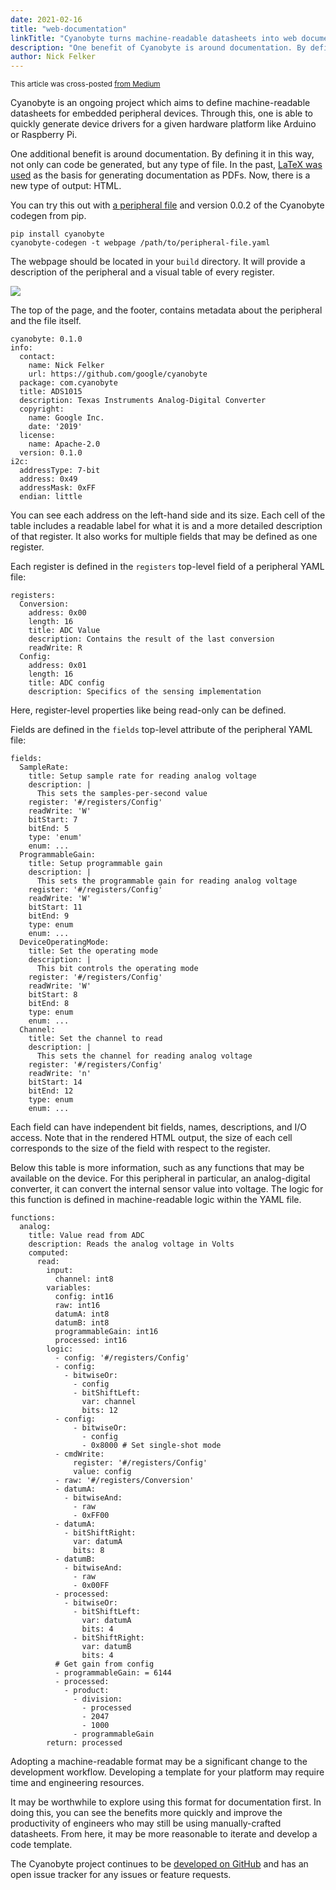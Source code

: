 ```yaml
---
date: 2021-02-16
title: "web-documentation"
linkTitle: "Cyanobyte turns machine-readable datasheets into web documentation"
description: "One benefit of Cyanobyte is around documentation. By defining it in this way, not only can code be generated, but any type of file. In the past, LaTeX was used as the basis for generating documentation as PDFs. Now, there is a new type of output: HTML."
author: Nick Felker
---
```


<small>This article was cross-posted [from Medium](https://medium.com/@fleker/bc5db3c28f35)</small>

Cyanobyte is an ongoing project which aims to define machine-readable datasheets for embedded peripheral devices. Through this, one is able to quickly generate device drivers for a given hardware platform like Arduino or Raspberry Pi.

One additional benefit is around documentation. By defining it in this way, not only can code be generated, but any type of file. In the past, [LaTeX was used](https://fleker.medium.com/using-machine-readable-datasheets-to-create-datasheets-with-cyanobyte-and-latex-cf57a0e953e7) as the basis for generating documentation as PDFs. Now, there is a new type of output: HTML.

You can try this out with [a peripheral file](https://github.com/google/cyanobyte/tree/master/peripherals) and version 0.0.2 of the Cyanobyte codegen from pip.

```
pip install cyanobyte
cyanobyte-codegen -t webpage /path/to/peripheral-file.yaml
```

The webpage should be located in your `build` directory. It will provide a description of the peripheral and a visual table of every register.

<img src="https://cdn-images-1.medium.com/max/1400/1*-rlKtkMQFT9dSCFV-e8Ung.png" />

The top of the page, and the footer, contains metadata about the peripheral and the file itself.

```
cyanobyte: 0.1.0
info:
  contact:
    name: Nick Felker
    url: https://github.com/google/cyanobyte
  package: com.cyanobyte
  title: ADS1015
  description: Texas Instruments Analog-Digital Converter
  copyright:
    name: Google Inc.
    date: '2019'
  license:
    name: Apache-2.0
  version: 0.1.0
i2c:
  addressType: 7-bit
  address: 0x49
  addressMask: 0xFF
  endian: little
```

You can see each address on the left-hand side and its size. Each cell of the table includes a readable label for what it is and a more detailed description of that register. It also works for multiple fields that may be defined as one register.

Each register is defined in the `registers` top-level field of a peripheral YAML file:

```
registers:
  Conversion:
    address: 0x00
    length: 16
    title: ADC Value
    description: Contains the result of the last conversion
    readWrite: R
  Config:
    address: 0x01
    length: 16
    title: ADC config
    description: Specifics of the sensing implementation
```

Here, register-level properties like being read-only can be defined.

Fields are defined in the `fields` top-level attribute of the peripheral YAML file:

```
fields:
  SampleRate:
    title: Setup sample rate for reading analog voltage
    description: |
      This sets the samples-per-second value
    register: '#/registers/Config'
    readWrite: 'W'
    bitStart: 7
    bitEnd: 5
    type: 'enum'
    enum: ...
  ProgrammableGain:
    title: Setup programmable gain
    description: |
      This sets the programmable gain for reading analog voltage
    register: '#/registers/Config'
    readWrite: 'W'
    bitStart: 11
    bitEnd: 9
    type: enum
    enum: ...
  DeviceOperatingMode:
    title: Set the operating mode
    description: |
      This bit controls the operating mode
    register: '#/registers/Config'
    readWrite: 'W'
    bitStart: 8
    bitEnd: 8
    type: enum
    enum: ...
  Channel:
    title: Set the channel to read
    description: |
      This sets the channel for reading analog voltage
    register: '#/registers/Config'
    readWrite: 'n'
    bitStart: 14
    bitEnd: 12
    type: enum
    enum: ...
```

Each field can have independent bit fields, names, descriptions, and I/O access. Note that in the rendered HTML output, the size of each cell corresponds to the size of the field with respect to the register.

Below this table is more information, such as any functions that may be available on the device. For this peripheral in particular, an analog-digital converter, it can convert the internal sensor value into voltage. The logic for this function is defined in machine-readable logic within the YAML file.

```
functions:
  analog:
    title: Value read from ADC
    description: Reads the analog voltage in Volts
    computed:
      read:
        input:
          channel: int8
        variables:
          config: int16
          raw: int16
          datumA: int8
          datumB: int8
          programmableGain: int16
          processed: int16
        logic:
          - config: '#/registers/Config'
          - config:
            - bitwiseOr:
              - config
              - bitShiftLeft:
                var: channel
                bits: 12
          - config:
              - bitwiseOr:
                - config
                - 0x8000 # Set single-shot mode
          - cmdWrite:
              register: '#/registers/Config'
              value: config
          - raw: '#/registers/Conversion'
          - datumA:
            - bitwiseAnd:
              - raw
              - 0xFF00
          - datumA:
            - bitShiftRight:
              var: datumA
              bits: 8
          - datumB:
            - bitwiseAnd:
              - raw
              - 0x00FF
          - processed:
            - bitwiseOr:
              - bitShiftLeft:
                var: datumA
                bits: 4
              - bitShiftRight:
                var: datumB
                bits: 4
          # Get gain from config
          - programmableGain: = 6144
          - processed:
            - product:
              - division:
                - processed
                - 2047
                - 1000
              - programmableGain
        return: processed
```

Adopting a machine-readable format may be a significant change to the development workflow. Developing a template for your platform may require time and engineering resources.

It may be worthwhile to explore using this format for documentation first. In doing this, you can see the benefits more quickly and improve the productivity of engineers who may still be using manually-crafted datasheets. From here, it may be more reasonable to iterate and develop a code template.

The Cyanobyte project continues to be [developed on GitHub](https://github.com/google/cyanobyte) and has an open issue tracker for any issues or feature requests.